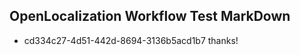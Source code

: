## OpenLocalization Workflow Test MarkDown
* cd334c27-4d51-442d-8694-3136b5acd1b7 
thanks!<!--HONumber=Mar16_HO4-->
